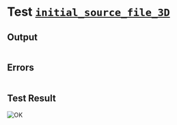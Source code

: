 # Test [`initial_source_file_3D`](../doc/structure/source_files.md#L32)

## Output

```,plain
```

## Errors

```,plain
```

## Test Result

![OK](../doc/structure/.test/initial_source_file_3D.png)
